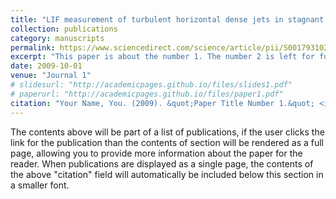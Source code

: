 ```yaml
---
title: "LIF measurement of turbulent horizontal dense jets in stagnant ambient"
collection: publications
category: manuscripts
permalink: https://www.sciencedirect.com/science/article/pii/S001793102500208X
excerpt: "This paper is about the number 1. The number 2 is left for future work."
date: 2009-10-01
venue: "Journal 1"
# slidesurl: "http://academicpages.github.io/files/slides1.pdf"
# paperurl: "http://academicpages.github.io/files/paper1.pdf"
citation: "Your Name, You. (2009). &quot;Paper Title Number 1.&quot; <i>Journal 1</i>. 1(1)."
---
```


The contents above will be part of a list of publications, if the user clicks the link for the publication than the contents of section will be rendered as a full page, allowing you to provide more information about the paper for the reader. When publications are displayed as a single page, the contents of the above "citation" field will automatically be included below this section in a smaller font.
